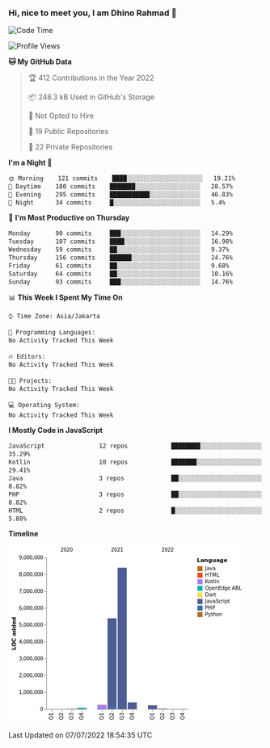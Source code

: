 ### Hi, nice to meet you, I am Dhino Rahmad 👋
<!--START_SECTION:waka-->
![Code Time](http://img.shields.io/badge/Code%20Time-0%20secs-blue)

![Profile Views](http://img.shields.io/badge/Profile%20Views-3-blue)

**🐱 My GitHub Data** 

> 🏆 412 Contributions in the Year 2022
 > 
> 📦 248.3 kB Used in GitHub's Storage 
 > 
> 🚫 Not Opted to Hire
 > 
> 📜 19 Public Repositories 
 > 
> 🔑 22 Private Repositories  
 > 
**I'm a Night 🦉** 

```text
🌞 Morning    121 commits    ████░░░░░░░░░░░░░░░░░░░░░   19.21% 
🌆 Daytime    180 commits    ███████░░░░░░░░░░░░░░░░░░   28.57% 
🌃 Evening    295 commits    ███████████░░░░░░░░░░░░░░   46.83% 
🌙 Night      34 commits     █░░░░░░░░░░░░░░░░░░░░░░░░   5.4%

```
📅 **I'm Most Productive on Thursday** 

```text
Monday       90 commits     ███░░░░░░░░░░░░░░░░░░░░░░   14.29% 
Tuesday      107 commits    ████░░░░░░░░░░░░░░░░░░░░░   16.98% 
Wednesday    59 commits     ██░░░░░░░░░░░░░░░░░░░░░░░   9.37% 
Thursday     156 commits    ██████░░░░░░░░░░░░░░░░░░░   24.76% 
Friday       61 commits     ██░░░░░░░░░░░░░░░░░░░░░░░   9.68% 
Saturday     64 commits     ██░░░░░░░░░░░░░░░░░░░░░░░   10.16% 
Sunday       93 commits     ███░░░░░░░░░░░░░░░░░░░░░░   14.76%

```


📊 **This Week I Spent My Time On** 

```text
⌚︎ Time Zone: Asia/Jakarta

💬 Programming Languages: 
No Activity Tracked This Week

🔥 Editors: 
No Activity Tracked This Week

🐱‍💻 Projects: 
No Activity Tracked This Week

💻 Operating System: 
No Activity Tracked This Week

```

**I Mostly Code in JavaScript** 

```text
JavaScript               12 repos            ████████░░░░░░░░░░░░░░░░░   35.29% 
Kotlin                   10 repos            ███████░░░░░░░░░░░░░░░░░░   29.41% 
Java                     3 repos             ██░░░░░░░░░░░░░░░░░░░░░░░   8.82% 
PHP                      3 repos             ██░░░░░░░░░░░░░░░░░░░░░░░   8.82% 
HTML                     2 repos             █░░░░░░░░░░░░░░░░░░░░░░░░   5.88%

```


**Timeline**

![Chart not found](https://raw.githubusercontent.com/Dhino12/Dhino12/master/charts/bar_graph.png) 


 Last Updated on 07/07/2022 18:54:35 UTC
<!--END_SECTION:waka-->
 
